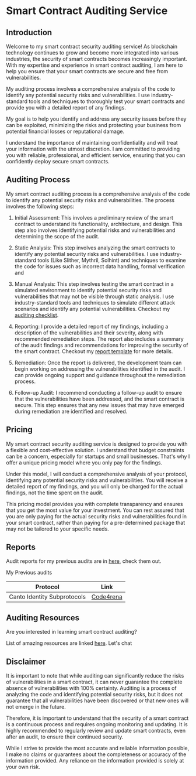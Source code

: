# Smart Contract Auditing Service

## Introduction

Welcome to my smart contract security auditing service! As blockchain technology continues to grow and become more integrated into various industries, the security of smart contracts becomes increasingly important. With my expertise and experience in smart contract auditing, I am here to help you ensure that your smart contracts are secure and free from vulnerabilities.

My auditing process involves a comprehensive analysis of the code to identify any potential security risks and vulnerabilities. I use industry-standard tools and techniques to thoroughly test your smart contracts and provide you with a detailed report of any findings.

My goal is to help you identify and address any security issues before they can be exploited, minimizing the risks and protecting your business from potential financial losses or reputational damage.

I understand the importance of maintaining confidentiality and will treat your information with the utmost discretion. I am committed to providing you with reliable, professional, and efficient service, ensuring that you can confidently deploy secure smart contracts.

## Auditing Process

My smart contract auditing process is a comprehensive analysis of the code to identify any potential security risks and vulnerabilities. The process involves the following steps:

1. Initial Assessment: This involves a preliminary review of the smart contract to understand its functionality, architecture, and design. This step also involves identifying potential risks and vulnerabilities and determining the scope of the audit.

2. Static Analysis: This step involves analyzing the smart contracts to identify any potential security risks and vulnerabilities. I use industry-standard tools (Like Slither, Mythril, Solhint) and techniques to examine the code for issues such as incorrect data handling, formal verification and 

3. Manual Analysis: This step involves testing the smart contract in a simulated environment to identify potential security risks and vulnerabilities that may not be visible through static analysis. I use industry-standard tools and techniques to simulate different attack scenarios and identify any potential vulnerabilities. Checkout my [auditing checklist](Checklist.md).

4. Reporting: I provide a detailed report of my findings, including a description of the vulnerabilities and their severity, along with recommended remediation steps. The report also includes a summary of the audit findings and recommendations for improving the security of the smart contract. Checkout my [report template](ReportTemplate.md) for more details.

5. Remediation: Once the report is delivered, the development team can begin working on addressing the vulnerabilities identified in the audit. I can provide ongoing support and guidance throughout the remediation process.

6. Follow-up Audit: I recommend conducting a follow-up audit to ensure that the vulnerabilities have been addressed, and the smart contract is secure. This step ensures that any new issues that may have emerged during remediation are identified and resolved.

## Pricing

My smart contract security auditing service is designed to provide you with a flexible and cost-effective solution. I understand that budget constraints can be a concern, especially for startups and small businesses. That's why I offer a unique pricing model where you only pay for the findings.

Under this model, I will conduct a comprehensive analysis of your protocol, identifying any potential security risks and vulnerabilities. You will receive a detailed report of my findings, and you will only be charged for the actual findings, not the time spent on the audit.

This pricing model provides you with complete transparency and ensures that you get the most value for your investment. You can rest assured that you are only paying for the actual security risks and vulnerabilities found in your smart contract, rather than paying for a pre-determined package that may not be tailored to your specific needs.

## Reports

Audit reports for my previous audits are in [here](reports), check them out.

My Previous audits 

| Protocol | Link |
| -------- | ---- |
| Canto Identity Subprotocols | [Code4rena](https://code4rena.com/contests/2023-03-canto-identity-subprotocols-contest) |

## Auditing Resources

Are you interested in learning smart contract auditing? 

List of amazing resources are linked [here](resources). Let's chat 
## Disclaimer

It is important to note that while auditing can significantly reduce the risks of vulnerabilities in a smart contract, it can never guarantee the complete absence of vulnerabilities with 100% certainty. Auditing is a process of analyzing the code and identifying potential security risks, but it does not guarantee that all vulnerabilities have been discovered or that new ones will not emerge in the future.

Therefore, it is important to understand that the security of a smart contract is a continuous process and requires ongoing monitoring and updating. It is highly recommended to regularly review and update smart contracts, even after an audit, to ensure their continued security.

While I strive to provide the most accurate and reliable information possible, I make no claims or guarantees about the completeness or accuracy of the information provided. Any reliance on the information provided is solely at your own risk.

